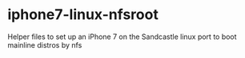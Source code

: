 # iphone7-linux-nfsroot
Helper files to set up an iPhone 7 on the Sandcastle linux port to boot mainline distros by nfs

